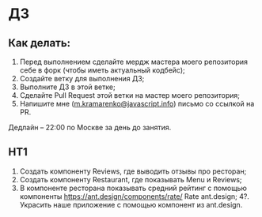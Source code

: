 # ДЗ

## Как делать:

1. Перед выполнением сделайте мердж мастера моего репозитория себе в форк (чтобы иметь актуальный кодбейс);
2. Создайте ветку для выполнения ДЗ;
3. Выполните ДЗ в этой ветке;
4. Сделайте Pull Request этой ветки на мастер моего репозитория;
5. Напишите мне (m.kramarenko@javascript.info) письмо со ссылкой на PR.

Дедлайн – 22:00 по Москве за день до занятия.

## HT1

1. Создать компоненту Reviews, где выводить отзывы про ресторан;
2. Создать компоненту Restaurant, где показывать Menu и Reviews;
3. В компоненте ресторана показывать средний рейтинг с помощью компоненты https://ant.design/components/rate/ Rate ant.design;
   4?. Украсить наше приложение с помощью компонент из ant.design.
